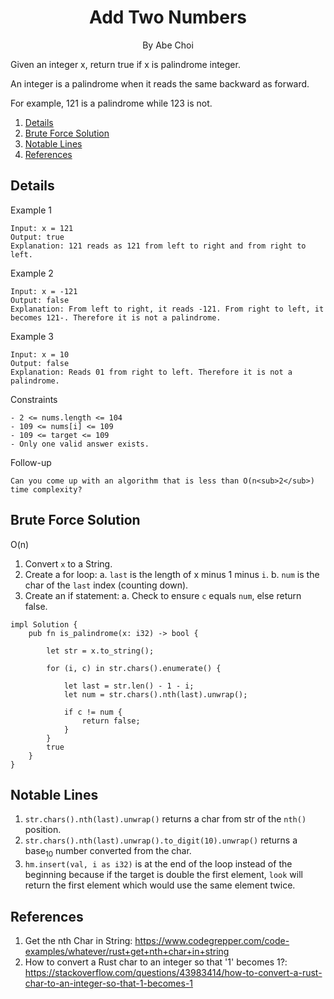 <div align="center">
<h1>Add Two Numbers</h1>
<p>By Abe Choi</p>
</div>

<p>
Given an integer x, return true if x is palindrome integer.

An integer is a palindrome when it reads the same backward as forward.

For example, 121 is a palindrome while 123 is not.
</p>

1.  [Details](#details)
2.  [Brute Force Solution](#brute-force-solution)
3.  [Notable Lines](#notable-lines)
4.  [References](#references)


## Details

Example 1
```
Input: x = 121
Output: true
Explanation: 121 reads as 121 from left to right and from right to left.
```

Example 2
```
Input: x = -121
Output: false
Explanation: From left to right, it reads -121. From right to left, it becomes 121-. Therefore it is not a palindrome.
```

Example 3
```
Input: x = 10
Output: false
Explanation: Reads 01 from right to left. Therefore it is not a palindrome.
```

Constraints
```
- 2 <= nums.length <= 104
- 109 <= nums[i] <= 109
- 109 <= target <= 109
- Only one valid answer exists.
```

Follow-up
```
Can you come up with an algorithm that is less than O(n<sub>2</sub>) time complexity?
```

## Brute Force Solution

O(n)

1. Convert `x` to a String.
2. Create a for loop:
   a. `last` is the length of x minus 1 minus `i`. 
   b. `num` is the char of the `last` index (counting down).
3. Create an if statement:
   a. Check to ensure `c` equals `num`, else return false.

```
impl Solution {
    pub fn is_palindrome(x: i32) -> bool {

        let str = x.to_string();

        for (i, c) in str.chars().enumerate() {

            let last = str.len() - 1 - i;
            let num = str.chars().nth(last).unwrap();
    
            if c != num {
                return false;
            }
        }
        true
    }
}
```

## Notable Lines

1. `str.chars().nth(last).unwrap()` returns a char from str of the `nth()` position.
2. `str.chars().nth(last).unwrap().to_digit(10).unwrap()` returns a base<sub>10</sub> number converted from the char.
2. `hm.insert(val, i as i32)` is at the end of the loop instead of the beginning because if the target is double the first element, `look` will return the first element which would use the same element twice.

## References

1. Get the nth Char in String:
https://www.codegrepper.com/code-examples/whatever/rust+get+nth+char+in+string
2. How to convert a Rust char to an integer so that '1' becomes 1?:
https://stackoverflow.com/questions/43983414/how-to-convert-a-rust-char-to-an-integer-so-that-1-becomes-1